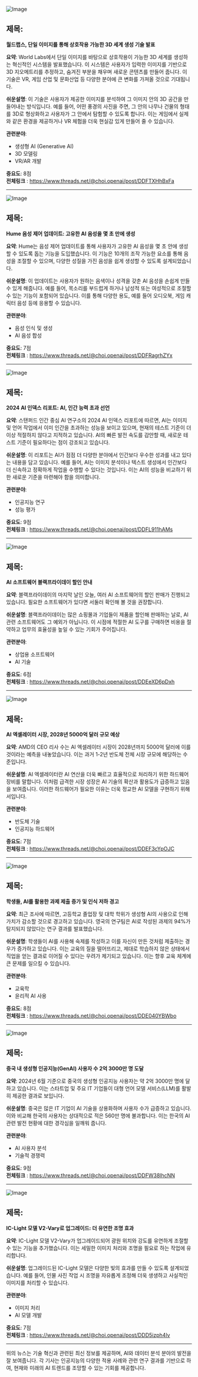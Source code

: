 ![Image](https://scontent-iad3-1.cdninstagram.com/v/t51.71878-15/469054604_488725416956268_2235173243019515579_n.jpg?_nc_cat=110&ccb=1-7&_nc_sid=18de74&_nc_ohc=Pj5czv2tcpkQ7kNvgE5Vrfl&_nc_zt=23&_nc_ht=scontent-iad3-1.cdninstagram.com&edm=ACx9VUEEAAAA&_nc_gid=AvuB35aStQrZS1az7UPYuuD&oh=00_AYAcjx7vWh9CkgQDQlDgyhaqzMGh8vymhHHRDPh3TUT6Bg&oe=6753F328)

## 제목:
**월드랩스, 단일 이미지를 통해 상호작용 가능한 3D 세계 생성 기술 발표**

**요약**:
World Labs에서 단일 이미지를 바탕으로 상호작용이 가능한 3D 세계를 생성하는 혁신적인 시스템을 발표했습니다. 이 시스템은 사용자가 입력한 이미지를 기반으로 3D 지오메트리를 추정하고, 숨겨진 부분을 채우며 새로운 콘텐츠를 만들어 줍니다. 이 기술은 VR, 게임 산업 및 문화산업 등 다양한 분야에 큰 변화를 가져올 것으로 기대됩니다.

**쉬운설명**:
이 기술은 사용자가 제공한 이미지를 분석하여 그 이미지 안의 3D 공간을 만들어내는 방식입니다. 예를 들어, 어떤 풍경의 사진을 주면, 그 안의 나무나 건물의 형태를 3D로 형상화하고 사용자가 그 안에서 탐험할 수 있도록 합니다. 이는 게임에서 실제와 같은 환경을 제공하거나 VR 체험을 더욱 현실감 있게 만들어 줄 수 있습니다.

**관련분야**:
- 생성형 AI (Generative AI)
- 3D 모델링
- VR/AR 개발

**중요도**: 8점  
**전체링크** :  https://www.threads.net/@choi.openai/post/DDFTXHhBxFa

---

![Image](https://scontent-iad3-2.cdninstagram.com/v/t51.71878-15/469180051_1516465615675613_4036937452086886820_n.jpg?_nc_cat=102&ccb=1-7&_nc_sid=18de74&_nc_ohc=LfTu9q_quJUQ7kNvgFz1OPU&_nc_zt=23&_nc_ht=scontent-iad3-1.cdninstagram.com&edm=ACx9VUEEAAAA&_nc_gid=AvuB35aStQrZS1az7UPYuuD&oh=00_AYC6Dnm8V7Ey9C6Pvx0FwPPRIpZsGJWLGFXLHThlMRPy0g&oe=6753F5AA)

## 제목:
**Hume 음성 제어 업데이트: 고유한 AI 음성을 몇 초 만에 생성**

**요약**:
Hume는 음성 제어 업데이트를 통해 사용자가 고유한 AI 음성을 몇 초 안에 생성할 수 있도록 돕는 기능을 도입했습니다. 이 기능은 10개의 조작 가능한 요소를 통해 음성을 조절할 수 있으며, 다양한 성질을 가진 음성을 쉽게 생성할 수 있도록 설계되었습니다.

**쉬운설명**:
이 업데이트는 사용자가 원하는 음색이나 성격을 갖춘 AI 음성을 손쉽게 만들 수 있게 해줍니다. 예를 들어, 목소리를 부드럽게 하거나 남성적 또는 여성적으로 조절할 수 있는 기능이 포함되어 있습니다. 이를 통해 다양한 용도, 예를 들어 오디오북, 게임 캐릭터 음성 등에 응용할 수 있습니다.

**관련분야**:
- 음성 인식 및 생성
- AI 음성 합성

**중요도**: 7점  
**전체링크** :  https://www.threads.net/@choi.openai/post/DDFRagrhZYx

---

![Image](https://scontent-iad3-2.cdninstagram.com/v/t51.29350-15/469023518_938259787829912_7122780629406322874_n.jpg?_nc_cat=105&ccb=1-7&_nc_sid=18de74&_nc_ohc=xAyfvk1isFAQ7kNvgF5TWy4&_nc_zt=23&_nc_ht=scontent-iad3-2.cdninstagram.com&edm=ACx9VUEEAAAA&_nc_gid=AvuB35aStQrZS1az7UPYuuD&oh=00_AYAjGxEI3rUOrnTUIuW9tgW415y-LpNl0qEW7_KDgateCQ&oe=6753FC45)

## 제목:
**2024 AI 인덱스 리포트: AI, 인간 능력 초과 선언**

**요약**:
스탠퍼드 인간 중심 AI 연구소의 2024 AI 인덱스 리포트에 따르면, AI는 이미지 및 언어 작업에서 이미 인간을 초과하는 성능을 보이고 있으며, 현재의 테스트 기준이 더 이상 적절하지 않다고 지적하고 있습니다. AI의 빠른 발전 속도를 감안할 때, 새로운 테스트 기준이 필요하다는 점이 강조되고 있습니다.

**쉬운설명**:
이 리포트는 AI가 점점 더 다양한 분야에서 인간보다 우수한 성과를 내고 있다는 내용을 담고 있습니다. 예를 들어, AI는 이미지 분석이나 텍스트 생성에서 인간보다 더 신속하고 정확하게 작업을 수행할 수 있다는 것입니다. 이는 AI의 성능을 비교하기 위한 새로운 기준을 마련해야 함을 의미합니다.

**관련분야**:
- 인공지능 연구
- 성능 평가

**중요도**: 9점  
**전체링크** :  https://www.threads.net/@choi.openai/post/DDFL911hAMs

---

![Image](https://scontent-iad3-1.cdninstagram.com/v/t51.71878-15/469167928_573577171922429_3270007076912324824_n.jpg?_nc_cat=100&ccb=1-7&_nc_sid=18de74&_nc_ohc=AMg5dx5y04QQ7kNvgGY9DJ0&_nc_zt=23&_nc_ht=scontent-iad3-2.cdninstagram.com&edm=ACx9VUEEAAAA&_nc_gid=AvuB35aStQrZS1az7UPYuuD&oh=00_AYBqrVrZIi2q9RhuCSPl38DQZG_aq9_HRGW1l75rK3M9WA&oe=6753F0C0)

## 제목:
**AI 소프트웨어 블랙프라이데이 할인 안내**

**요약**:
블랙프라이데이의 마지막 날인 오늘, 여러 AI 소프트웨어의 할인 판매가 진행되고 있습니다. 필요한 소프트웨어가 있다면 서둘러 확인해 볼 것을 권장합니다.

**쉬운설명**:
블랙프라이데이는 많은 쇼핑몰과 기업들이 제품을 할인해 판매하는 날로, AI 관련 소프트웨어도 그 예외가 아닙니다. 이 시점에 적절한 AI 도구를 구매하면 비용을 절약하고 업무의 효율성을 높일 수 있는 기회가 주어집니다.

**관련분야**:
- 상업용 소프트웨어
- AI 기술

**중요도**: 6점  
**전체링크** : https://www.threads.net/@choi.openai/post/DDEeXD6pDxh

---

![Image](https://scontent-iad3-1.cdninstagram.com/v/t51.71878-15/469054612_534325486422384_7129558342889046954_n.jpg?_nc_cat=110&ccb=1-7&_nc_sid=18de74&_nc_ohc=pULtWiB8QXcQ7kNvgHaHc4s&_nc_zt=23&_nc_ht=scontent-iad3-1.cdninstagram.com&edm=ACx9VUEEAAAA&_nc_gid=AvuB35aStQrZS1az7UPYuuD&oh=00_AYOCw2He8Ccl1EtVrmClTHcHbDg13LxDLkHsMaJk-DfCcQ&oe=675413FA)

## 제목:
**AI 엑셀레이터 시장, 2028년 5000억 달러 규모 예상**

**요약**:
AMD의 CEO 리사 수는 AI 엑셀레이터 시장이 2028년까지 5000억 달러에 이를 것이라는 예측을 내놓았습니다. 이는 과거 1-2년 반도체 전체 시장 규모에 해당하는 수준입니다.

**쉬운설명**:
AI 엑셀레이터란 AI 연산을 더욱 빠르고 효율적으로 처리하기 위한 하드웨어 장비를 말합니다. 이처럼 급격한 시장 성장은 AI 기술의 확산과 활용도가 급증하고 있음을 보여줍니다. 이러한 하드웨어가 필요한 이유는 더욱 정교한 AI 모델을 구현하기 위해서입니다.

**관련분야**:
- 반도체 기술
- 인공지능 하드웨어

**중요도**: 7점  
**전체링크** : https://www.threads.net/@choi.openai/post/DDEF3cYpOJC

---

![Image](https://scontent-iad3-1.cdninstagram.com/v/t51.29350-15/469013007_1556099475277314_9151253883857167690_n.jpg?_nc_cat=107&ccb=1-7&_nc_sid=18de74&_nc_ohc=PoZ1z1_FU3MQ7kNvgHPAEQV&_nc_zt=23&_nc_ht=scontent-iad3-1.cdninstagram.com&edm=ACx9VUEEAAAA&_nc_gid=AvuB35aStQrZS1az7UPYuuD&oh=00_AYDZX0_33cVe_7eZVv0etRMrXfLbRxT5wV83n6an9dK-bA&oe=6754115C)

## 제목:
**학생들, AI를 활용한 과제 제출 증가 및 인식 저하 경고**

**요약**:
최근 조사에 따르면, 고등학교 졸업장 및 대학 학위가 생성형 AI의 사용으로 인해 가치가 감소할 것으로 경고하고 있습니다. 영국의 연구팀은 AI로 작성된 과제의 94%가 탐지되지 않았다는 연구 결과를 발표했습니다.

**쉬운설명**:
학생들이 AI를 사용해 숙제를 작성하고 이를 자신이 만든 것처럼 제출하는 경우가 증가하고 있습니다. 이는 교육의 질을 떨어뜨리고, 제대로 학습하지 않은 상태에서 직업을 얻는 결과로 이어질 수 있다는 우려가 제기되고 있습니다. 이는 향후 교육 체계에 큰 문제를 일으킬 수 있습니다.

**관련분야**:
- 교육학
- 윤리적 AI 사용

**중요도**: 8점  
**전체링크** :  https://www.threads.net/@choi.openai/post/DDE040YBWbo

---

![Image](https://scontent-iad3-1.cdninstagram.com/v/t51.71878-15/469180051_1516465615675613_4036937452086886820_n.jpg?_nc_cat=102&ccb=1-7&_nc_sid=18de74&_nc_ohc=LfTu9q_quJUQ7kNvgFz1OPU&_nc_zt=23&_nc_ht=scontent-iad3-1.cdninstagram.com&edm=ACx9VUEEAAAA&_nc_gid=AvuB35aStQrZS1az7UPYuuD&oh=00_AYC6Dnm8V7Ey9C6Pvx0FwPPRIpZsGJWLGFXLHThlMRPy0g&oe=6753F5AA)

## 제목:
**중국 내 생성형 인공지능(GenAI) 사용자 수 2억 3000만 명 도달**

**요약**:
2024년 6월 기준으로 중국의 생성형 인공지능 사용자는 약 2억 3000만 명에 달하고 있습니다. 이는 스타트업 및 주요 IT 기업들이 대형 언어 모델 서비스(LLM)를 활발히 제공한 결과로 보입니다.

**쉬운설명**:
중국은 많은 IT 기업이 AI 기술을 상용화하며 사용자 수가 급증하고 있습니다. 이와 비교해 한국의 사용자는 상대적으로 적은 560만 명에 불과합니다. 이는 한국의 AI 관련 발전 현황에 대한 경각심을 일깨워 줍니다.

**관련분야**:
- AI 사용자 분석
- 기술적 경쟁력

**중요도**: 9점  
**전체링크** :  https://www.threads.net/@choi.openai/post/DDFW38lhcNN

---

![Image](https://scontent-iad3-2.cdninstagram.com/v/t51.71878-15/468990221_928433197427626_8002711781955495112_n.jpg?_nc_cat=105&ccb=1-7&_nc_sid=18de74&_nc_ohc=pXRD4IhyTAkQ7kNvgD_i09w&_nc_zt=23&_nc_ht=scontent-iad3-2.cdninstagram.com&edm=ACx9VUEEAAAA&_nc_gid=AvuB35aStQrZS1az7UPYuuD&oh=00_AYD7-9ZnCyELD1X3iuFe3VtHUFxY81XDisc25Zfu61gSw&oe=6753F51C)

## 제목:
**IC-Light 모델 V2-Vary로 업그레이드: 더 유연한 조명 효과**

**요약**:
IC-Light 모델 V2-Vary가 업그레이드되어 광원 위치와 강도를 유연하게 조절할 수 있는 기능을 추가했습니다. 이는 세밀한 이미지 처리와 조명을 필요로 하는 작업에 유리합니다.

**쉬운설명**:
업그레이드된 IC-Light 모델은 다양한 빛의 효과를 만들 수 있도록 설계되었습니다. 예를 들어, 인물 사진 작업 시 조명을 자유롭게 조정해 더욱 생생하고 사실적인 이미지를 처리할 수 있습니다.

**관련분야**:
- 이미지 처리
- AI 모델 개발

**중요도**: 7점  
**전체링크** :  https://www.threads.net/@choi.openai/post/DDD5izph4lv

--- 

위의 뉴스는 기술 혁신과 관련된 최신 정보를 제공하며, AI와 데이터 분석 분야의 발전을 잘 보여줍니다. 각 기사는 인공지능의 다양한 적용 사례와 관련 연구 결과를 기반으로 하여, 현재와 미래의 AI 트렌드를 조망할 수 있는 기회를 제공합니다.